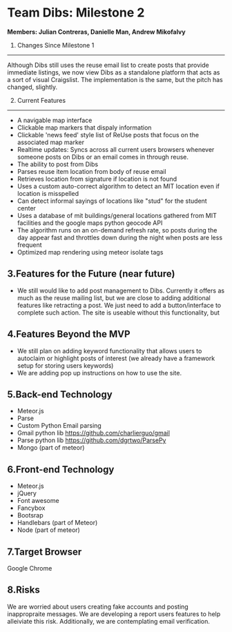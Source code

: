 Team Dibs: Milestone 2 
====

<strong>Members: Julian Contreras, Danielle Man, Andrew Mikofalvy</strong>


1. Changes Since Milestone 1
----
Although Dibs still uses the reuse email list to create posts that provide immediate listings, we now view Dibs as a standalone platform that acts as a sort of visual Craigslist. The implementation is the same, but the pitch has changed, slightly.

2. Current Features
----
- A navigable map interface 
- Clickable map markers that dispaly information
- Clickable 'news feed' style list of ReUse posts that focus on the associated map marker
- Realtime updates: Syncs across all current users browsers whenever someone posts on Dibs or an email comes in through reuse.
- The ability to post from Dibs
- Parses reuse item location from body of reuse email
- Retrieves location from signature if location is not found
- Uses a custom auto-correct algorithm to detect an MIT location even if location is misspelled
- Can detect informal sayings of locations like "stud" for the student center
- Uses a database of mit buildings/general locations gathered from MIT facilities and the google maps python geocode API
- The algorithm runs on an on-demand refresh rate, so posts during the day appear fast and throttles down during the night when posts are less frequent
- Optimized map rendering using meteor isolate tags

3.Features for the Future (near future)
----
 - We still would like to add post management to Dibs. Currently it offers as much as the reuse mailing list, but we are close to adding additional features like retracting a post. We just need to add a button/interface to complete such action. The site is useable without this functionality, but 

4.Features Beyond the MVP
----
 - We still plan on adding keyword functionality that allows users to autoclaim or highlight posts of interest (we already have a framework setup for storing users keywords)
 - We are adding pop up instructions on how to use the site.

5.Back-end Technology
----
- Meteor.js
- Parse
- Custom Python Email parsing
- Gmail python lib https://github.com/charlierguo/gmail
- Parse python lib https://github.com/dgrtwo/ParsePy
- Mongo (part of meteor)

6.Front-end Technology
----
- Meteor.js
- jQuery
- Font awesome
- Fancybox
- Bootsrap
- Handlebars (part of Meteor)
- Node (part of meteor)

7.Target Browser
----
Google Chrome

8.Risks
----
We are worried about users creating fake accounts and posting inappropraite messages. We are developing a report users features to help alleiviate this risk.
Additionally, we are contemplating email verification.
